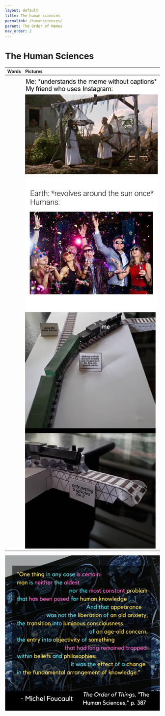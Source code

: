 ```yaml
---
layout: default
title: The human sciences
permalink: /humansciences/
parent: The Order of Memes
nav_order: 2
---
```


# The Human Sciences

| Words | Pictures |
|:---------------------------------|:------------------------------------------------------|
|  | ![wise in the ways of science](../memes/wiseinthewaysofscience.png) |
|  | ![humans on earth](../memes/humansearth.jpg) |
|  | ![trolley meme](../memes/trollymeme.png) |

![The human sciences](../graphics/toot_humansciences_graphic.png)